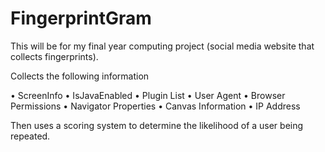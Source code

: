 # FingerprintGram

This will be for my final year computing project (social media website that collects fingerprints).

Collects the following information

• ScreenInfo
• IsJavaEnabled
• Plugin List
• User Agent
• Browser Permissions
• Navigator Properties
• Canvas Information
• IP Address

Then uses a scoring system to determine the likelihood of a user being repeated.
